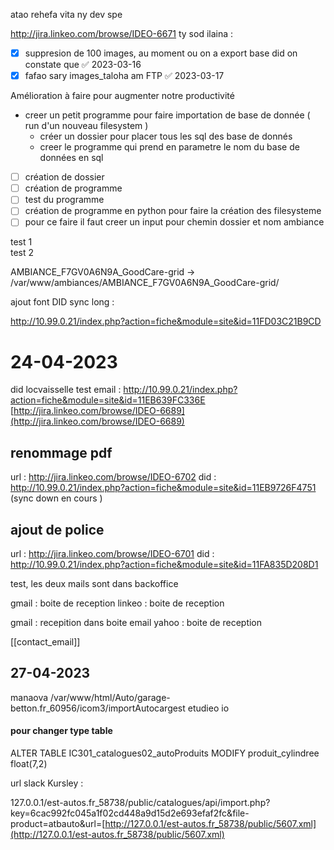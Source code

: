 atao rehefa vita ny dev spe

http://jira.linkeo.com/browse/IDEO-6671
	ty sod ilaina  : 

- [x] suppresion de 100 images, au moment ou on a export base did on constate que ✅ 2023-03-16
- [x] fafao sary images_taloha am FTP ✅ 2023-03-17

<span class="titre1">Amélioration à faire pour augmenter notre productivité </span>

* creer un petit programme pour faire importation de base de donnée ( run d'un nouveau filesystem )
	* créer un dossier pour placer tous les sql des base de donnés 
	* creer le programme qui prend en parametre le nom du base de données en sql 

- [ ] création de dossier 
- [ ] création de programme 
- [ ] test du programme 
- [ ] création de programme en python pour faire la création des filesysteme 
- [ ] pour ce faire il faut creer un input pour chemin dossier et nom ambiance

<div class="row">
<div class="col-6 border ">
<div class="text-center">test 1</div>
</div>
<div class="col-6 border">
<div class="text-center">test 2</div>
</div>
</div>

AMBIANCE_F7GV0A6N9A_GoodCare-grid -> /var/www/ambiances/AMBIANCE_F7GV0A6N9A_GoodCare-grid/

ajout font DID sync long  : 

http://10.99.0.21/index.php?action=fiche&module=site&id=11FD03C21B9CD
# 24-04-2023

did locvaisselle test email  : http://10.99.0.21/index.php?action=fiche&module=site&id=11EB639FC336E
[http://jira.linkeo.com/browse/IDEO-6689](http://jira.linkeo.com/browse/IDEO-6689)

## renommage pdf <?php echo _PTR_ ?>
 url  : http://jira.linkeo.com/browse/IDEO-6702
 did  : http://10.99.0.21/index.php?action=fiche&module=site&id=11EB9726F4751
 (sync down en cours )
## ajout de police 
url  : http://jira.linkeo.com/browse/IDEO-6701
did : http://10.99.0.21/index.php?action=fiche&module=site&id=11FA835D208D1

test, les deux mails sont dans backoffice 

gmail :  boite de reception
linkeo : boite de reception 

gmail  : recepition dans boite email 
yahoo : boite de reception 

[[contact_email]]
## 27-04-2023

manaova 
/var/www/html/Auto/garage-betton.fr_60956/icom3/importAutocargest
etudieo io
#### pour changer type table
ALTER TABLE IC301_catalogues02_autoProduits MODIFY produit_cylindree float(7,2)

url slack Kursley  : 

127.0.0.1/est-autos.fr_58738/public/catalogues/api/import.php?key=6cac992fc045a1f02cd448a9d15d2e693efaf2fc&file-product=atbauto&url=[http://127.0.0.1/est-autos.fr_58738/public/5607.xml](http://127.0.0.1/est-autos.fr_58738/public/5607.xml)